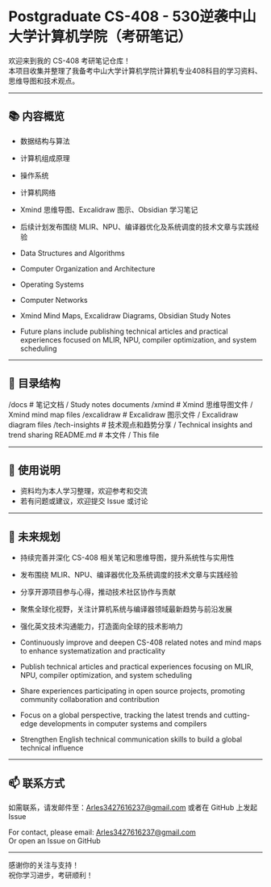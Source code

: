 # Postgraduate CS-408 - 530逆袭中山大学计算机学院（考研笔记）

欢迎来到我的 CS-408 考研笔记仓库！  
本项目收集并整理了我备考中山大学计算机学院计算机专业408科目的学习资料、思维导图和技术观点。

---

## 📚 内容概览

- 数据结构与算法  
- 计算机组成原理  
- 操作系统  
- 计算机网络  
- Xmind 思维导图、Excalidraw 图示、Obsidian 学习笔记  
- 后续计划发布围绕 MLIR、NPU、编译器优化及系统调度的技术文章与实践经验
  
- Data Structures and Algorithms  
- Computer Organization and Architecture  
- Operating Systems  
- Computer Networks  
- Xmind Mind Maps, Excalidraw Diagrams, Obsidian Study Notes  
- Future plans include publishing technical articles and practical experiences focused on MLIR, NPU, compiler optimization, and system scheduling

---

## 🚀 目录结构
/docs # 笔记文档 / Study notes documents
/xmind # Xmind 思维导图文件 / Xmind mind map files
/excalidraw # Excalidraw 图示文件 / Excalidraw diagram files
/tech-insights # 技术观点和趋势分享 / Technical insights and trend sharing
README.md # 本文件 / This file

---

## 📝 使用说明

- 资料均为本人学习整理，欢迎参考和交流  
- 若有问题或建议，欢迎提交 Issue 或讨论

---

## 🔮 未来规划

- 持续完善并深化 CS-408 相关笔记和思维导图，提升系统性与实用性  
- 发布围绕 MLIR、NPU、编译器优化及系统调度的技术文章与实践经验  
- 分享开源项目参与心得，推动技术社区协作与贡献
- 聚焦全球化视野，关注计算机系统与编译器领域最新趋势与前沿发展
- 强化英文技术沟通能力，打造面向全球的技术影响力

- Continuously improve and deepen CS-408 related notes and mind maps to enhance systematization and practicality  
- Publish technical articles and practical experiences focusing on MLIR, NPU, compiler optimization, and system scheduling  
- Share experiences participating in open source projects, promoting community collaboration and contribution  
- Focus on a global perspective, tracking the latest trends and cutting-edge developments in computer systems and compilers  
- Strengthen English technical communication skills to build a global technical influence


---

## 📫 联系方式

如需联系，请发邮件至：Arles3427616237@gmail.com
或者在 GitHub 上发起 Issue

For contact, please email: Arles3427616237@gmail.com  
Or open an Issue on GitHub

---

感谢你的关注与支持！  
祝你学习进步，考研顺利！
